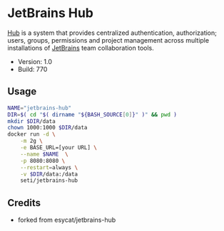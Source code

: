 # JetBrains Hub

[Hub](https://jetbrains.com/hub/) is a system that provides centralized authentication, authorization; users, groups, permissions and project management across multiple installations of [JetBrains](https://jetbrains.com/) team collaboration tools.

- Version: 1.0
- Build: 770

## Usage

```bash
NAME="jetbrains-hub"
DIR=$( cd "$( dirname "${BASH_SOURCE[0]}" )" && pwd )
mkdir $DIR/data
chown 1000:1000 $DIR/data
docker run -d \
	-m 2g \
	-e BASE_URL=[your URL] \
	--name $NAME  \
	-p 8080:8080 \
	--restart=always \
	-v $DIR/data:/data
	seti/jetbrains-hub
```

## Credits
 - forked from esycat/jetbrains-hub
